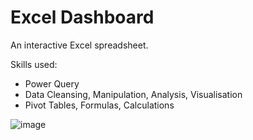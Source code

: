 # Excel Dashboard
An interactive Excel spreadsheet.

Skills used:
- Power Query
- Data Cleansing, Manipulation, Analysis, Visualisation
- Pivot Tables, Formulas, Calculations

![image](https://github.com/Mezue1/Excel-Dashboard/assets/80046187/9c7f6d7f-cc6c-4d51-9027-948cfc3ab672)

